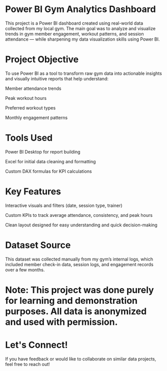 # Power BI Gym Analytics Dashboard
This project is a Power BI dashboard created using real-world data collected from my local gym. The main goal was to analyze and visualize trends in gym member engagement, workout patterns, and session attendance — while sharpening my data visualization skills using Power BI.

# Project Objective
To use Power BI as a tool to transform raw gym data into actionable insights and visually intuitive reports that help understand:

Member attendance trends

Peak workout hours

Preferred workout types

Monthly engagement patterns

# Tools Used
Power BI Desktop for report building

Excel for initial data cleaning and formatting

Custom DAX formulas for KPI calculations

# Key Features
Interactive visuals and filters (date, session type, trainer)

Custom KPIs to track average attendance, consistency, and peak hours

Clean layout designed for easy understanding and quick decision-making

# Dataset Source
This dataset was collected manually from my gym’s internal logs, which included member check-in data, session logs, and engagement records over a few months.

# Note: This project was done purely for learning and demonstration purposes. All data is anonymized and used with permission.

# Let's Connect!
If you have feedback or would like to collaborate on similar data projects, feel free to reach out!
